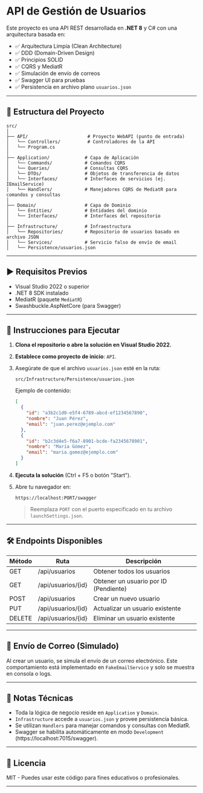 
# API de Gestión de Usuarios

Este proyecto es una API REST desarrollada en **.NET 8** y C# con una arquitectura basada en:

- ✅ Arquitectura Limpia (Clean Architecture)
- ✅ DDD (Domain-Driven Design)
- ✅ Principios SOLID
- ✅ CQRS y MediatR
- ✅ Simulación de envío de correos
- ✅ Swagger UI para pruebas
- ✅ Persistencia en archivo plano `usuarios.json`

---

## 📁 Estructura del Proyecto

```
src/
│
├── API/                      # Proyecto WebAPI (punto de entrada)
│   └── Controllers/          # Controladores de la API
│   └── Program.cs
│
├── Application/             # Capa de Aplicación
│   └── Commands/            # Comandos CQRS
│   └── Queries/             # Consultas CQRS
│   └── DTOs/                # Objetos de transferencia de datos
│   └── Interfaces/          # Interfaces de servicios (ej. IEmailService)
│   └── Handlers/            # Manejadores CQRS de MediatR para comandos y consultas
│
├── Domain/                  # Capa de Dominio
│   └── Entities/            # Entidades del dominio
│   └── Interfaces/          # Interfaces del repositorio
│
├── Infrastructure/          # Infraestructura
│   └── Repositories/        # Repositorio de usuarios basado en archivo JSON
│   └── Services/            # Servicio falso de envío de email
│   └── Persistence/usuarios.json
```

---

## ▶️ Requisitos Previos

- Visual Studio 2022 o superior
- .NET 8 SDK instalado
- MediatR (paquete `MediatR`)
- Swashbuckle.AspNetCore (para Swagger)

---

## 🚀 Instrucciones para Ejecutar

1. **Clona el repositorio o abre la solución en Visual Studio 2022.**

2. **Establece como proyecto de inicio**: `API`.

3. Asegúrate de que el archivo `usuarios.json` esté en la ruta:

   ```
   src/Infrastructure/Persistence/usuarios.json
   ```

   Ejemplo de contenido:
   ```json
   [
     {
       "id": "a3b2c1d0-e5f4-6789-abcd-ef1234567890",
       "nombre": "Juan Pérez",
       "email": "juan.perez@ejemplo.com"
     },
     {
       "id": "b2c3d4e5-f6a7-8901-bcde-fa2345678901",
       "nombre": "María Gómez",
       "email": "maria.gomez@ejemplo.com"
     }
   ]
   ```

4. **Ejecuta la solución** (Ctrl + F5 o botón "Start").

5. Abre tu navegador en:

   ```
   https://localhost:PORT/swagger
   ```

   > Reemplaza `PORT` con el puerto especificado en tu archivo `launchSettings.json`.

---

## 🛠️ Endpoints Disponibles

| Método | Ruta                | Descripción                          |
|--------|---------------------|--------------------------------------|
| GET    | /api/usuarios       | Obtener todos los usuarios           |
| GET    | /api/usuarios/{id}  | Obtener un usuario por ID (Pendiente)|
| POST   | /api/usuarios       | Crear un nuevo usuario               |
| PUT    | /api/usuarios/{id}  | Actualizar un usuario existente      |
| DELETE | /api/usuarios/{id}  | Eliminar un usuario existente        |

---

## 📧 Envío de Correo (Simulado)

Al crear un usuario, se simula el envío de un correo electrónico. Este comportamiento está implementado en `FakeEmailService` y solo se muestra en consola o logs.

---

## 🔐 Notas Técnicas

- Toda la lógica de negocio reside en `Application` y `Domain`.
- `Infrastructure` accede a `usuarios.json` y provee persistencia básica.
- Se utilizan `Handlers` para manejar comandos y consultas con MediatR.
- Swagger se habilita automáticamente en modo `Development` (https://localhost:7015/swagger).

---

## 📄 Licencia

MIT - Puedes usar este código para fines educativos o profesionales.

---
